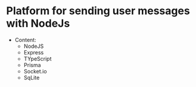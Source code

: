 # Platform for sending user messages with NodeJs

- Content:
  - NodeJS
  - Express
  - TYpeScript
  - Prisma
  - Socket.io
  - SqLite
